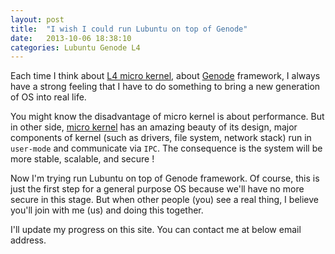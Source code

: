 ```yaml
---
layout: post
title:  "I wish I could run Lubuntu on top of Genode"
date:   2013-10-06 18:38:10
categories: Lubuntu Genode L4
---
```


Each time I think about [L4 micro kernel][l4], about [Genode][genode] framework, I always have a strong feeling that I have to do something to bring a new generation of OS into real life.

You might know the disadvantage of micro kernel is about performance. But in other side, [micro kernel][microkernel] has an amazing beauty of its design, major components of kernel (such as drivers, file system, network stack) run in `user-mode` and communicate via `IPC`. The consequence is the system will be more stable, scalable, and secure !

Now I'm trying run Lubuntu on top of Genode framework. Of course, this is just the first step for a general purpose OS because we'll have no more secure in this stage. But when other people (you) see a real thing, I believe you'll join with me (us) and doing this together.

I'll update my progress on this site. You can contact me at below email address.

[l4]: http://en.wikipedia.org/wiki/L4_microkernel_family
[genode]: http://genode.org
[microkernel]: http://en.wikipedia.org/wiki/Microkernel
